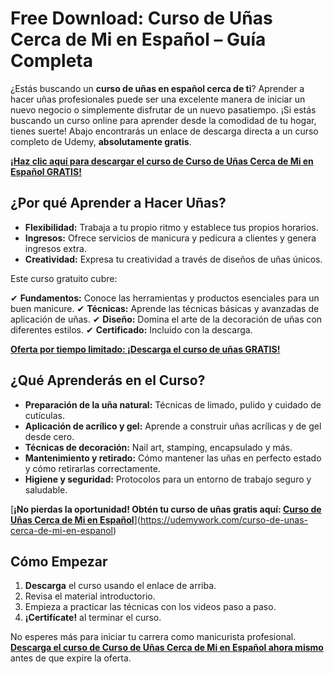 # Free Download: Curso de Uñas Cerca de Mi en Español – Guía Completa

¿Estás buscando un **curso de uñas en español cerca de ti**? Aprender a hacer uñas profesionales puede ser una excelente manera de iniciar un nuevo negocio o simplemente disfrutar de un nuevo pasatiempo.  ¡Si estás buscando un curso online para aprender desde la comodidad de tu hogar, tienes suerte! Abajo encontrarás un enlace de descarga directa a un curso completo de Udemy, **absolutamente gratis**.

[**¡Haz clic aquí para descargar el curso de Curso de Uñas Cerca de Mi en Español GRATIS!**](https://udemywork.com/curso-de-unas-cerca-de-mi-en-espanol)

## ¿Por qué Aprender a Hacer Uñas?

*   **Flexibilidad:** Trabaja a tu propio ritmo y establece tus propios horarios.
*   **Ingresos:** Ofrece servicios de manicura y pedicura a clientes y genera ingresos extra.
*   **Creatividad:** Expresa tu creatividad a través de diseños de uñas únicos.

Este curso gratuito cubre:

✔ **Fundamentos:** Conoce las herramientas y productos esenciales para un buen manicure.
✔ **Técnicas:** Aprende las técnicas básicas y avanzadas de aplicación de uñas.
✔ **Diseño:** Domina el arte de la decoración de uñas con diferentes estilos.
✔ **Certificado:** Incluido con la descarga.

[**Oferta por tiempo limitado: ¡Descarga el curso de uñas GRATIS!**](https://udemywork.com/curso-de-unas-cerca-de-mi-en-espanol)

## ¿Qué Aprenderás en el Curso?

*   **Preparación de la uña natural:** Técnicas de limado, pulido y cuidado de cutículas.
*   **Aplicación de acrílico y gel:** Aprende a construir uñas acrílicas y de gel desde cero.
*   **Técnicas de decoración:** Nail art, stamping, encapsulado y más.
*   **Mantenimiento y retirado:** Cómo mantener las uñas en perfecto estado y cómo retirarlas correctamente.
*   **Higiene y seguridad:** Protocolos para un entorno de trabajo seguro y saludable.

[**¡No pierdas la oportunidad! Obtén tu curso de uñas gratis aquí: [Curso de Uñas Cerca de Mi en Español](https://udemywork.com/curso-de-unas-cerca-de-mi-en-espanol)**](https://udemywork.com/curso-de-unas-cerca-de-mi-en-espanol)

## Cómo Empezar

1.  **Descarga** el curso usando el enlace de arriba.
2.  Revisa el material introductorio.
3.  Empieza a practicar las técnicas con los videos paso a paso.
4.  **¡Certifícate!** al terminar el curso.

No esperes más para iniciar tu carrera como manicurista profesional. **[Descarga el curso de Curso de Uñas Cerca de Mi en Español ahora mismo](https://udemywork.com/curso-de-unas-cerca-de-mi-en-espanol)** antes de que expire la oferta.
